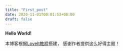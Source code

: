 ```yaml
---
title: "First_post"
date: 2020-11-01T00:01:53+08:00
draft: false
---
```


**Hello World!**

本博客根据[LoveIt教程](https://hugoloveit.com/zh-cn/theme-documentation-basics/)搭建， 感谢作者提供这么好得主题！

